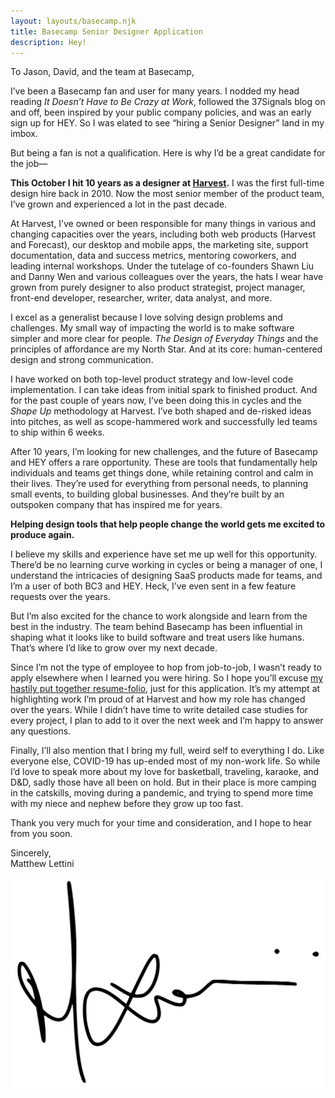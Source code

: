 ```yaml
---
layout: layouts/basecamp.njk
title: Basecamp Senior Designer Application
description: Hey!
---
```


To Jason, David, and the team at Basecamp,

I’ve been a Basecamp fan and user for many years. I nodded my head reading *It Doesn’t Have to Be Crazy at Work*, followed the 37Signals blog on and off, been inspired by your public company policies, and was an early sign up for HEY. So I was elated to see “hiring a Senior Designer” land in my imbox.

But being a fan is not a qualification. Here is why I’d be a great candidate for the job—

**This October I hit 10 years as a designer at [Harvest](https://getharvest.com).** I was the first full-time design hire back in 2010. Now the most senior member of the product team, I’ve grown and experienced a lot in the past decade.

At Harvest, I’ve owned or been responsible for many things in various and changing capacities over the years, including both web products (Harvest and Forecast), our desktop and mobile apps, the marketing site, support documentation, data and success metrics, mentoring coworkers, and leading internal workshops. Under the tutelage of co-founders Shawn Liu and Danny Wen and various colleagues over the years, the hats I wear have grown from purely designer to also product strategist, project manager, front-end developer, researcher, writer, data analyst, and more.

I excel as a generalist because I love solving design problems and challenges. My small way of impacting the world is to make software simpler and more clear for people. *The Design of Everyday Things* and the principles of affordance are my North Star. And at its core: human-centered design and strong communication.

I have worked on both top-level product strategy and low-level code implementation. I can take ideas from initial spark to finished product. And for the past couple of years now, I’ve been doing this in cycles and the *Shape Up* methodology at Harvest. I’ve both shaped and de-risked ideas into pitches, as well as scope-hammered work and successfully led teams to ship within 6 weeks.

After 10 years, I’m looking for new challenges, and the future of Basecamp and HEY offers a rare opportunity. These are tools that fundamentally help individuals and teams get things done, while retaining control and calm in their lives. They’re used for everything from personal needs, to planning small events, to building global businesses. And they’re built by an outspoken company that has inspired me for years.

**Helping design tools that help people change the world gets me excited to produce again.**

I believe my skills and experience have set me up well for this opportunity. There’d be no learning curve working in cycles or being a manager of one, I understand the intricacies of designing SaaS products made for teams, and I’m a user of both BC3 and HEY. Heck, I’ve even sent in a few feature requests over the years.

But I’m also excited for the chance to work alongside and learn from the best in the industry. The team behind Basecamp has been influential in shaping what it looks like to build software and treat users like humans. That’s where I’d like to grow over my next decade.

Since I’m not the type of employee to hop from job-to-job, I wasn’t ready to apply elsewhere when I learned you were hiring. So I hope you’ll excuse [my hastily put together resume-folio](https://matthewlettini.me/basecamp), just for this application. It’s my attempt at highlighting work I’m proud of at Harvest and how my role has changed over the years. While I didn’t have time to write detailed case studies for every project, I plan to add to it over the next week and I’m happy to answer any questions.

Finally, I’ll also mention that I bring my full, weird self to everything I do. Like everyone else, COVID-19 has up-ended most of my non-work life. So while I’d love to speak more about my love for basketball, traveling, karaoke, and D&amp;D, sadly those have all been on hold. But in their place is more camping in the catskills, moving during a pandemic, and trying to spend more time with my niece and nephew before they grow up too fast.

Thank you very much for your time and consideration, and I hope to hear from you soon.

Sincerely,<br>
Matthew Lettini

<img src="/images/basecamp/ml-signature.png" alt="Matthew Lettini">
